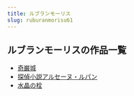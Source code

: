 ```yaml
---
title: ルブランモーリス
slug: ruburanmorisu61
---
```


## ルブランモーリスの作品一覧

- [奇巌城](qiyancheng-871)
- [探偵小説アルセーヌ・ルパン](tanzhenxiaoshuo-7d6)
- [水晶の栓](shuijingnoshuan-e97)
